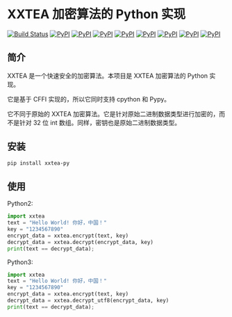 # XXTEA 加密算法的 Python 实现

[![Build Status](https://travis-ci.org/xxtea/xxtea-python.svg?branch=master)](https://travis-ci.org/xxtea/xxtea-python)
[![PyPI](https://img.shields.io/pypi/v/xxtea-py.svg)](https://pypi.python.org/pypi/xxtea-py)
[![PyPI](https://img.shields.io/pypi/l/xxtea-py.svg)](https://pypi.python.org/pypi/xxtea-py)
[![PyPI](https://img.shields.io/pypi/pyversions/xxtea-py.svg)](https://pypi.python.org/pypi/xxtea-py)
[![PyPI](https://img.shields.io/pypi/implementation/xxtea-py.svg)](https://pypi.python.org/pypi/xxtea-py)
[![PyPI](https://img.shields.io/pypi/status/xxtea-py.svg)](https://pypi.python.org/pypi/xxtea-py)
[![PyPI](https://img.shields.io/pypi/dm/xxtea-py.svg)](https://pypi.python.org/pypi/xxtea-py)
[![PyPI](https://img.shields.io/pypi/dw/xxtea-py.svg)](https://pypi.python.org/pypi/xxtea-py)
[![PyPI](https://img.shields.io/pypi/dd/xxtea-py.svg)](https://pypi.python.org/pypi/xxtea-py)

## 简介

XXTEA 是一个快速安全的加密算法。本项目是 XXTEA 加密算法的 Python 实现。

它是基于 CFFI 实现的，所以它同时支持 cpython 和 Pypy。

它不同于原始的 XXTEA 加密算法。它是针对原始二进制数据类型进行加密的，而不是针对 32 位 int 数组。同样，密钥也是原始二进制数据类型。

## 安装

```sh
pip install xxtea-py
```

## 使用

Python2:
```python
import xxtea
text = "Hello World! 你好，中国！"
key = "1234567890"
encrypt_data = xxtea.encrypt(text, key)
decrypt_data = xxtea.decrypt(encrypt_data, key)
print(text == decrypt_data);
```

Python3:
```python
import xxtea
text = "Hello World! 你好，中国！"
key = "1234567890"
encrypt_data = xxtea.encrypt(text, key)
decrypt_data = xxtea.decrypt_utf8(encrypt_data, key)
print(text == decrypt_data);
```
